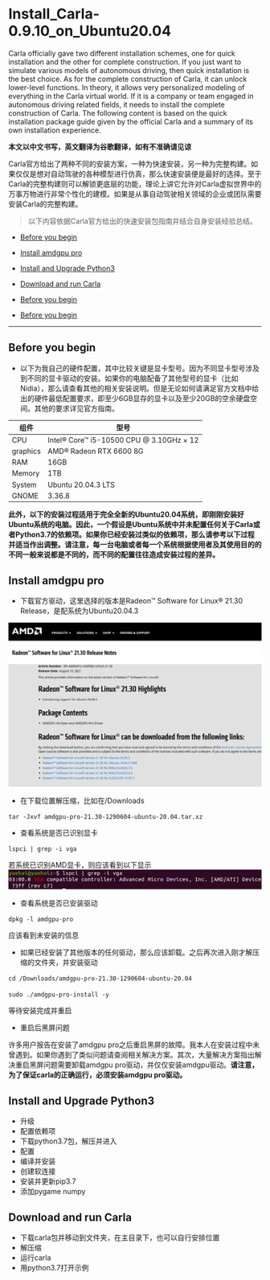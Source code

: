 # Install_Carla-0.9.10_on_Ubuntu20.04
Carla officially gave two different installation schemes, one for quick installation and the other for complete construction. If you just want to simulate various models of autonomous driving, then quick installation is the best choice. As for the complete construction of Carla, it can unlock lower-level functions. In theory, it allows very personalized modeling of everything in the Carla virtual world. If it is a company or team engaged in autonomous driving related fields, it needs to install the complete construction of Carla. The following content is based on the quick installation package guide given by the official Carla and a summary of its own installation experience.


**本文以中文书写，英文翻译为谷歌翻译，如有不准确请见谅**


Carla官方给出了两种不同的安装方案，一种为快速安装，另一种为完整构建。如果仅仅是想对自动驾驶的各种模型进行仿真，那么快速安装便是最好的选择。至于Carla的完整构建则可以解锁更底层的功能，理论上讲它允许对Carla虚拟世界中的万事万物进行非常个性化的建模。如果是从事自动驾驶相关领域的企业或团队需要安装Carla的完整构建。
> 以下内容依据Carla官方给出的快速安装包指南并结合自身安装经验总结。

* [Before you begin](#before-you-begin)  
  
* [Install amdgpu pro](#install-amdgpu-pro)  
    
* [Install and Upgrade Python3](#install-and-upgrade-python3)
  
* [Download and run Carla](#download-and-run-carla)
* [Before you begin](#before-you-begin)
* [Before you begin](#before-you-begin)
------



Before you begin
------

- 以下为我自己的硬件配置，其中比较关键是显卡型号。因为不同显卡型号涉及到不同的显卡驱动的安装。如果你的电脑配备了其他型号的显卡（比如Nidia），那么请查看其他的相关安装说明。但是无论如何请满足官方文档中给出的硬件最低配置要求，即至少6GB显存的显卡以及至少20GB的空余硬盘空间。其他的要求详见官方指南。
    
|组件|型号|
|----|-----|
|CPU|Intel® Core™ i5-10500 CPU @ 3.10GHz × 12|
|graphics|AMD® Radeon RTX 6600 8G|
|RAM|16GB|
|Memory|1TB|
|System|Ubuntu 20.04.3 LTS|
|GNOME|3.36.8|



**此外，以下的安装过程适用于完全全新的Ubuntu20.04系统，即刚刚安装好Ubuntu系统的电脑。因此，一个假设是Ubuntu系统中并未配置任何关于Carla或者Python3.7的依赖项。如果你已经安装过类似的依赖项，那么请参考以下过程并适当作出调整。请注意，每一台电脑或者每一个系统根据使用者及其使用目的的不同一般来说都是不同的，而不同的配置往往造成安装过程的差异。**



Install amdgpu pro
------
- 下载官方驱动，这里选择的版本是Radeon™ Software for Linux® 21.30 Release，是配系统为Ubuntu20.04.3

![pic](https://github.com/yuehai90/Install_Carla-0.9.10_on_Ubuntu20.04/blob/main/img/2021-12-15%2011-28-29%20amdpro%20download.png)

- 在下载位置解压缩，比如在/Downloads
```
tar -Jxvf amdgpu-pro-21.30-1290604-ubuntu-20.04.tar.xz
```


- 查看系统是否已识别显卡
```
lspci | grep -i vga
```
若系统已识别AMD显卡，则应该看到以下显示
![pic](https://github.com/yuehai90/Install_Carla-0.9.10_on_Ubuntu20.04/blob/main/img/2021-12-15%2012-00-54%20amd1.png)

- 查看系统是否已安装驱动
```
dpkg -l amdgpu-pro
```
应该看到未安装的信息


- 如果已经安装了其他版本的任何驱动，那么应该卸载。之后再次进入刚才解压缩的文件夹，并安装驱动
```
cd /Downloads/amdgpu-pro-21.30-1290604-ubuntu-20.04

sudo ./amdgpu-pro-install -y
```
等待安装完成并重启


- 重启后黑屏问题

许多用户报告在安装了amdgpu pro之后重启黑屏的故障。我本人在安装过程中未曾遇到。如果你遇到了类似问题请查阅相关解决方案。其次，大量解决方案指出解决重启黑屏问题需要卸载amdgpu pro驱动，并仅仅安装amdgpu驱动。**请注意，为了保证carla的正确运行，必须安装amdgpu pro驱动。**

Install and Upgrade Python3
------
- 升级
- 配置依赖项
- 下载python3.7包，解压并进入
- 配置
- 编译并安装
- 创建软连接
- 安装并更新pip3.7
- 添加pygame numpy

Download and run Carla
------
- 下载carla包并移动到文件夹，在主目录下，也可以自行安排位置
- 解压缩
- 运行carla
- 用python3.7打开示例

